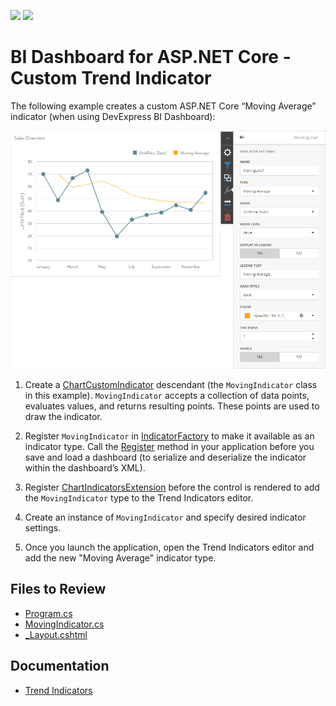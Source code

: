 <!-- default badges list -->
[![](https://img.shields.io/badge/Open_in_DevExpress_Support_Center-FF7200?style=flat-square&logo=DevExpress&logoColor=white)](https://supportcenter.devexpress.com/ticket/details/T1169490)
[![](https://img.shields.io/badge/📖_How_to_use_DevExpress_Examples-e9f6fc?style=flat-square)](https://docs.devexpress.com/GeneralInformation/403183)
<!-- default badges end -->

# BI Dashboard for ASP.NET Core - Custom Trend Indicator

The following example creates a custom ASP.NET Core “Moving Average” indicator (when using DevExpress BI Dashboard):

![Moving Average Indicator](Images/chart.png)

1. Create a [ChartCustomIndicator](https://docs.devexpress.com/Dashboard/DevExpress.DashboardCommon.ChartCustomIndicator) descendant (the `MovingIndicator` class in this example). `MovingIndicator` accepts a collection of data points, evaluates values, and returns resulting points. These points are used to draw the indicator.

2. Register `MovingIndicator` in [IndicatorFactory](https://docs.devexpress.com/Dashboard/DevExpress.DashboardCommon.IndicatorFactory) to make it available as an indicator type. Call the [Register](https://docs.devexpress.com/Dashboard/DevExpress.DashboardCommon.IndicatorFactory.Register--1(System.String)) method in your application before you save and load a dashboard (to serialize and deserialize the indicator within the dashboard’s XML).

3. Register [ChartIndicatorsExtension](https://docs.devexpress.com/Dashboard/js-DevExpress.Dashboard.Designer.ChartIndicatorsExtension) before the control is rendered to add the `MovingIndicator` type to the Trend Indicators editor.

4. Create an instance of `MovingIndicator` and specify desired indicator settings.

5. Once you launch the application, open the Trend Indicators editor and add the new "Moving Average" indicator type.

## Files to Review

- [Program.cs](./trend-indicators/Program.cs) 
- [MovingIndicator.cs](./trend-indicators/Data/MovingIndicator.cs) 
- [_Layout.cshtml](./trend-indicators/Pages/_Layout.cshtml)                               

## Documentation

- [Trend Indicators](https://docs.devexpress.com/Dashboard/404416/web-dashboard/create-dashboards-on-the-web/dashboard-item-settings/chart/trend-indicators?v=23.1)
